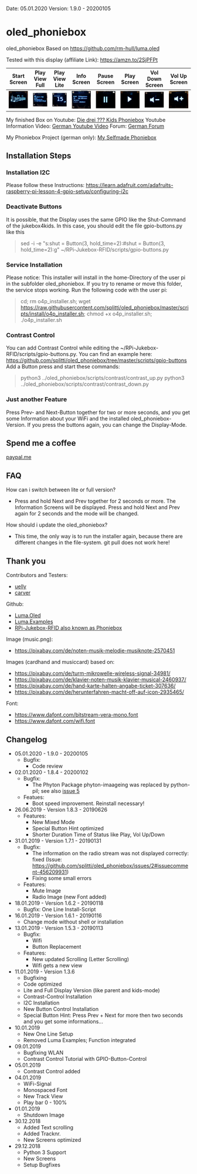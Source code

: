 Date: 05.01.2020
Version: 1.9.0 - 20200105

# oled_phoniebox
oled_phoniebox
Based on https://github.com/rm-hull/luma.oled

Tested with this display (affiliate Link): <a href="https://amzn.to/2SjPFPt" target="_blank">https://amzn.to/2SjPFPt</a>

| Start Screen | Play View Full | Play View Lite | Info Screen | Pause Screen | Play Screen | Vol Down Screen | Vol Up Screen |
| --- | --- | --- | --- | --- | --- | --- | --- |
| ![Caption](preview/Start_Screen.jpg "Caption") | ![Caption](preview/Play_View-full.jpg "Caption") | ![Caption](preview/Play_View-lite.jpg "Caption") | ![Caption](preview/Info_Screen.jpg "Caption") | ![Caption](preview/Pause_Screen.jpg "Caption") | ![Caption](preview/Play_Screen.jpg "Caption") | ![Caption](preview/VolumeDown_Screen.jpg "Caption") | ![Caption](preview/VolumeUp_Screen.jpg "Caption") |

My finished Box on Youtube: <a href="https://youtu.be/GpHAbM0JIt4" target="_blank">Die drei ??? Kids Phoniebox</a>
Youtube Information Video: <a href="https://youtu.be/bEJN0BWdAXY" target="_blank">German Youtube Video</a>
Forum: <a href="https://forum-raspberrypi.de/forum/thread/41465-oled-display-fuer-die-phoniebox/" target="_blank">German Forum</a>

My Phoniebox Project (german only): <a href="https://splittscheid.de/selfmade-phoniebox/" target="_blank">My Selfmade Phoniebox</a>

## Installation Steps

### Installation I2C
Please follow these Instructions: https://learn.adafruit.com/adafruits-raspberry-pi-lesson-4-gpio-setup/configuring-i2c

### Deactivate Buttons
It is possible, that the Display uses the same GPIO like the Shut-Command of the jukebox4kids. In this case, you should edit the file gpio-buttons.py like this
> sed -i -e "s:shut = Button(3, hold_time=2):#shut = Button(3, hold_time=2):g" ~/RPi-Jukebox-RFID/scripts/gpio-buttons.py

### Service Installation
Please notice:
This installer will install in the home-Directory of the user pi in the subfolder oled_phoniebox. If you try to rename or move this folder, the service stops working.
Run the following code with the user pi:

> cd; rm o4p_installer.sh; wget https://raw.githubusercontent.com/splitti/oled_phoniebox/master/scripts/install/o4p_installer.sh; chmod +x o4p_installer.sh; ./o4p_installer.sh

### Contrast Control
You can add Contrast Control while editing the ~/RPi-Jukebox-RFID/scripts/gpio-buttons.py. You can find an example here: <a href="https://github.com/splitti/oled_phoniebox/tree/master/scripts/gpio-buttons" target="_blank">https://github.com/splitti/oled_phoniebox/tree/master/scripts/gpio-buttons</a>
Add a Button press and start these commands:
> python3 ../oled_phoniebox/scripts/contrast/contrast_up.py
> python3 ../oled_phoniebox/scripts/contrast/contrast_down.py

### Just another Feature
Press Prev- and Next-Button together for two or more seconds, and you get some Information about your WiFi and the installed oled_phoniebox-Version. If you press the buttons again, you can change the Display-Mode.

## Spend me a coffee
<a href="http://paypal.me/splittscheid" target="_blank">paypal.me</a>

## FAQ
How can i switch between lite or full version?
- Press and hold Next and Prev together for 2 seconds or more. The Information Screens will be displayed. Press and hold Next and Prev again for 2 seconds and the mode will be changed.

How should i update the oled_phoniebox?
- This time, the only way is to run the installer again, because there are different changes in the file-system. git pull does not work here!


## Thank you
Contributors and Testers:
- <a href="https://forum-raspberrypi.de/user/53531-uelly/" target="_blank">uelly</a>
- <a href="https://forum-raspberrypi.de/user/53205-carver/" target="_blank">carver</a>

Github:
- <a href="https://github.com/rm-hull/luma.oled" target="_blank">Luma.Oled</a>
- <a href="https://github.com/rm-hull/luma.examples" target="_blank">Luma.Examples</a>
- <a href="https://github.com/MiczFlor/RPi-Jukebox-RFID" target="_blank">RPi-Jukebox-RFID also known as Phoniebox</a>

Image (music.png):
- https://pixabay.com/de/noten-musik-melodie-musiknote-2570451

Images (cardhand and musiccard) based on:
- https://pixabay.com/de/turm-mikrowelle-wireless-signal-34981/
- https://pixabay.com/de/klavier-noten-musik-klavier-musical-2460937/
- https://pixabay.com/de/hand-karte-halten-angabe-ticket-307636/
- https://pixabay.com/de/herunterfahren-macht-off-auf-icon-2935465/

Font:
- https://www.dafont.com/bitstream-vera-mono.font
- https://www.dafont.com/wifi.font

## Changelog
- 05.01.2020 - 1.9.0 - 20200105
  - Bugfix:
      - Code review
- 02.01.2020 - 1.8.4 - 20200102
  - Bugfix:
      - The Phyton Package phyton-imaageing was replaced by python-pil; see also <a href="https://github.com/rm-hull/luma.oled" target="_blank">issue 5</a>
  - Featues:
      - Boot speed improvement. Reinstall necessary!
- 26.06.2019 - Version 1.8.3 - 20190626
  - Features:
    - New Mixed Mode
	- Special Button Hint optimized
	- Shorter Duration Time of Status like Play, Vol Up/Down
- 31.01.2019 - Version 1.7.1 - 20190131
  - Bugfix:
    - The information on the radio stream was not displayed correctly: fixed (Issue: <a href="https://github.com/splitti/oled_phoniebox/issues/2#issuecomment-456209931">https://github.com/splitti/oled_phoniebox/issues/2#issuecomment-456209931</a>)
    - Fixing some small errors
  - Features:
    - Mute Image
    - Radio Image (new Font added)
- 18.01.2019 - Version 1.6.2 - 20190118
  - Bugfix: One Line Install-Script
- 16.01.2019 - Version 1.6.1 - 20190116
  - Change mode without shell or installation
- 13.01.2019 - Version 1.5.3 - 20190113
  - Bugfix:
    - Wifi
    - Button Replacement
  - Features:
    - New updated Scrolling (Letter Scrolling)
	- Wifi gets a new view
- 11.01.2019 - Version 1.3.6
  - Bugfixing
  - Code optimized
  - Lite and Full Display Version (like parent and kids-mode)
  - Contrast-Control Installation
  - I2C Installation
  - New Button Control Installation
  - Special Button Hint: Press Prev + Next for more then two seconds and you get some informations...
- 10.01.2019
  - New One Line Setup
  - Removed Luma Examples; Function integrated
- 09.01.2019
  - Bugfixing WLAN
  - Contrast Control Tutorial with GPIO-Button-Control
- 05.01.2019
  - Contrast Control added
- 04.01.2019
  - WiFi-Signal
  - Monospaced Font
  - New Track View
  - Play bar 0 - 100%
- 01.01.2019
  - Shutdown Image
- 30.12.2018
  - Added Text scrolling
  - Added Tracknr.
  - New Screens optimized
- 29.12.2018
  - Python 3 Support
  - New Screens
  - Setup Bugfixes
